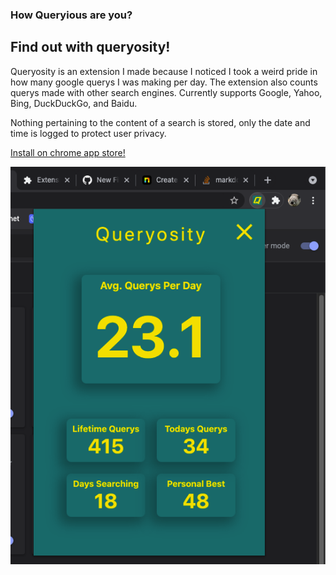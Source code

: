 ### How Queryious are you?
## Find out with queryosity!

Queryosity is an extension I made because I noticed I took a weird pride in how many google querys I was making per day. The extension also counts querys made with other search engines. Currently supports Google, Yahoo, Bing, DuckDuckGo, and Baidu.

Nothing pertaining to the content of a search is stored, only the date and time is logged to protect user privacy.

[Install on chrome app store!](https://chrome.google.com/webstore/detail/queryosity/oaifnibonihfadgmfclgknlmnfdfoemb)

![Image failed to load](https://github.com/Melbourneandrew/QueryosityExtension/blob/master/demo-image.png?raw=true)
